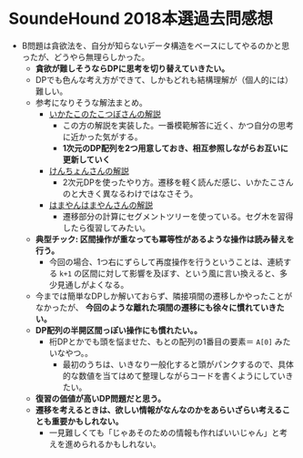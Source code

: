 # SoundeHound 2018本選過去問感想

- B問題は貪欲法を、自分が知らないデータ構造をベースにしてやるのかと思ったが、どうやら無理らしかった。
  - **貪欲が難しそうならDPに思考を切り替えていきたい。**
  - DPでも色んな考え方ができて、しかもどれも結構理解が（個人的には）難しい。
  - 参考になりそうな解法まとめ。
    - [いかたこのたこつぼさんの解説](https://ikatakos.com/pot/programming_algorithm/contest_history/atcoder/2018/0728_soundhound2018-summer-final)
      - この方の解説を実装した。一番模範解答に近く、かつ自分の思考に近かった気がする。
      - **1次元のDP配列を2つ用意しておき、相互参照しながらお互いに更新していく**
    - [けんちょんさんの解説](http://drken1215.hatenablog.com/entry/2018/07/29/133800)
      - 2次元DPを使ったやり方。遷移を軽く読んだ感じ、いかたこさんのと大きく異なるわけではなさそう。
    - [はまやんはまやんさんの解説](https://www.hamayanhamayan.com/entry/2018/07/28/215201)
      - 遷移部分の計算にセグメントツリーを使っている。セグ木を習得したら復習してみたい。
  - **典型チック: 区間操作が重なっても冪等性があるような操作は読み替えを行う。**
    - 今回の場合、1つ右にずらして再度操作を行うということは、連続する `k+1` の区間に対して影響を及ぼす、という風に言い換えると、多少見通しがよくなる。
  - 今までは簡単なDPしか解いておらず、隣接項間の遷移しかやったことがなかったが、 **今回のような離れた項間の遷移にも徐々に慣れていきたい。**
  - **DP配列の半開区間っぽい操作にも慣れたい。。**
    - 桁DPとかでも頭を悩ませた、もとの配列の1番目の要素＝ `A[0]` みたいなやつ。。
      - 最初のうちは、いきなり一般化すると頭がパンクするので、具体的な数値を当てはめて整理しながらコードを書くようにしていきたい。
  - **復習の価値が高いDP問題だと思う。**
  - **遷移を考えるときは、欲しい情報がなんなのかをあらいざらい考えることも重要かもしれない。**
    - 一見難しくても「じゃあそのための情報も作ればいいじゃん」と考えを進められるかもしれない。